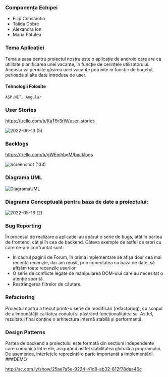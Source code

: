 ### Componența Echipei
- Filip Constantin
- Talida Dobre
- Alexandra Ion
- Maria Pătulea

### Tema Aplicației
Tema aleasa pentru proiectul nostru este o aplicație de android care are ca utilitate planificarea unei vacante, în funcție de cerințele utilizatorului. Aceasta va permite găsirea unei vacanțe potrivite in funcție de bugetul, perioada și alte date introduse de user.

#### Tehnologii Folosite
```ASP.NET, Angular```

### User Stories
https://trello.com/b/KaT9r3rW/user-stories

![2022-06-13 (5)](https://user-images.githubusercontent.com/75331740/173365024-035bc4d6-7e39-405e-bb4a-e0004107e2eb.png)

### Backlogs
https://trello.com/b/gWEmhbgM/backlogs

![Screenshot (133)](https://user-images.githubusercontent.com/79529127/173921379-1ccce439-a37b-4be7-85e8-eae9ce4e7702.png)

### Diagrama UML

![DiagramaUML](https://user-images.githubusercontent.com/75331740/173363686-f3ec143f-a687-4111-88e5-35c891dfc4fb.png)

### Diagrama Conceptuală pentru baza de date a proiectului:

![2022-05-16 (2)](https://user-images.githubusercontent.com/75331740/168601981-871f48fb-1ec0-4716-94de-d89a642ec655.png)

### Bug Reporting
În procesul de realizare a aplicației au apărut o serie de bugs, atât în partea de frontend, cât și în cea de backend. Câteva exemple de astfel de erori cu care ne-am confruntat sunt:
- În cadrul paginii de Forum, în prima implementare se afișa doar cea mai recentă recenzie, dar am reușit, prin conectatea cu baza de date, să afișăm toate recenzile userilor.
- O serie de conflicte legate de manipularea DOM-ului care au necesitat o atenție sporită.
- Restrângerea filtrelor de căutare.

### Refactoring
Proiectul nostru a trecut printr-o serie de modificări (refactoring), cu scopul de a îmbunătății calitatea codului și păstrând funcționalitatea sa. Astfel, rezultatul final conține o arhitectura internă stabilă și performantă.

### Design Patterns
Partea de backend a proiectului este formată din secțiuni independente care comunică între ele, asigurând astfel stabilitatea globală a programului. De asemenea, interfețele reprezintă o parte importantă a implementării.
###DEMO

http://sc.com.ly/show/25ae7a5e-9224-41d8-ab32-812f78daa46c
